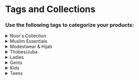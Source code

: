 # Tags and Collections
### Use the following tags to categorize your products:


<details>
  <summary>Noor's Collection</summary>

  - Customized Gifts [customized-gifts]
  - Oud/Attar/Oils/Perfumes [oud-attar-oils-perfumes]
  - Palestine [palestine]
  - Clutch/Purse/Handbags [clutch-purse-handbags]
  - Jewelry & Accessories [jewelry-accessories]
  - Bangles & Bracelets [bangles-bracelets]
  - Khussas & Shoes [khussas-shoes]
  - Decorative/Home Items [decorative-home-items]
  - Smart/Cool Gadgets & Games [smart-cool-gadgets-games]
</details>

<details>
  <summary>Muslim Essentials</summary>
</details>

<details>
  <summary>Modestwear & Hijab</summary>

  - Hijab Caps [hijab-caps]
  <details>
    <summary>Hijab/Scarf [hijab-scarf]</summary>

    - Keffiyeh Scarf-Ladies [hijab-scarf, keffiyeh-scarf-ladies]
    - Jersey Hijab/Scarf [hijab-scarf, jersey-hijab-scarf]
    - Instant Jersey Hijab [hijab-scarf, instant-jersey-hijab]
    - 2pc Jersey Hijab w/Hijab Cap [hijab-scarf, 2pc-jersey-hijab-w-hijab-cap]
    - Crinkle Cotton Scarf [hijab-scarf, crinkle-cotton-scarf]
    - Soft Cotton Scarf [hijab-scarf, soft-cotton-scarf]
    - Viscose Soft Hijab [hijab-scarf, viscose-soft-hijab]
    - Satin Light weight Scarf [hijab-scarf, satin-light-weight-scarf]
    - Chiffon Hijab/Scarf [hijab-scarf, chiffon-hijab-scarf]
    - Instant Chiffon Hijab w/Cap [hijab-scarf, instant-chiffon-hijab-w-cap]
    - Instant Chiffon Hijab w/ magnet [hijab-scarf, instant-chiffon-hijab-w-magnet]
    - Sparkling Chiffon Hijab [hijab-scarf, sparkling-chiffon-hijab]
    - Shimmer Chiffon Scarf [hijab-scarf, shimmer-chiffon-scarf]
    - Chiffon Scarf with Golden Edge [hijab-scarf, chiffon-scarf-with-golden-edge]
    - Woven Fancy Scarf with Gemstones [hijab-scarf, woven-fancy-scarf-with-gemstones]
    - Hijab & Scarf Kids-Girls [hijab-scarf, hijab-scarf-kids-girls]
  </details>
  <details>
    <summary>Modestwear & Abayas [modestwear-abayas]</summary>

    - Abayas & Modest Wear Ladies [modestwear-abayas, abayas-ladies]
    - Abayas & Modest Wear Teen Girls [modestwear-abayas, abayas-teens]
    - Abayas & Modest Wear kids-Girls [modestwear-abayas, abayas-kids]
  </details>
  
  - Hijab Pins & Accessories [hijab-pins-accessories]
</details>

<details>
  <summary>Thobes/Juba</summary>

  - Thobes/Jubba-Gents [thobes-juba-gents]
  - Thobes/Juba-Teens [thobes-juba-teens]
  - Thobes/Juba-Kids [thobes-juba-kids]
  - Middle Eastern-Head Accessories [middle-eastern-head-accessories]
</details>

<details>
  <summary>Ladies</summary>

  - Kameez Shalwar [kameez-shalwar]
  - Kurta & Dresses [kurta-dresses]
  - Trousers & Pants [trousers-pants]
  - Duppata/Shawls [duppata-shawls]
  - Bridal & Fancy Dresses [bridal-fancy-dresses]
  - Abayas & Modest Wear Ladies [abayas-ladies]
  - Cord Set [cord-set]
</details>

<details>
  <summary>Gents</summary>

  - Kameez Shalwar [kameez-shalwar]
  - Kurta/Kameez 1pc [kurta-kameez-1pc]
  - Trousers/Shalwar/Pants [trousers-shalwar-pants]
  - Formal & Wedding Wear [formal-wedding-wear]
  - Head Accessories for Men [head-accessories-for-men]
  - Waist Coats [waist-coats]
  - Shawls [shawls]
</details>

<details>
  <summary>Kids</summary>
  <details>
    <summary>Kids Boys [kids-boys]</summary>

    - Kameez Shalwar [kids-boys, kameez-shalwar]
    - Kurta/Kameez 1pc [kids-boys, kurta-kameez-1pc]
    - Trousers/Pants/Shalwar [kids-boys, trousers-pants-shalwar]
    - Formal & Wedding Wear [kids-boys, formal-wedding-wear]
    - Head Accessories for Boys [kids-boys, head-accessories-for-boys]
    - Waist Coats [kids-boys, waist-coats]
    - Shawls [kids-boys, shawls]
  </details>
  <details>
    <summary>Kids Girls [kids-girls]</summary>

    - Kameez Shalwar [kids-girls, kameez-shalwar]
    - Kurta/ Dresses [kids-girls, kurta-dresses]
    - Fancy Dresses [kids-girls, fancy-dresses]
    - Trousers & Pants [kids-girls, trousers-pants]
    - Duppata/Shawls [kids-girls, duppata-shawls]
    - Hijab & Scarf Kids-Girls [kids-girls, hijab-scarf-kids-girls]
    - Abayas & Modest Wear kids-Girls [kids-girls, abayas-kids]
  </details>
</details>

<details>
  <summary>Teens</summary>
  <details>
    <summary>Teen Boys [teen-boys]</summary>

    - Kameez Shalwar [teen-boys, kameez-shalwar]
    - Kurta/Kameez 1pc [teen-boys, kurta-kameez-1pc]
    - Trousers/Pants/Shalwar [teen-boys, trousers-pants-shalwar]
    - Formal & Wedding Wear [teen-boys, formal-wedding-wear]
    - Head Accessories [teen-boys, head-accessories]
    - Waist Coats [teen-boys, waist-coats]
    - Shawls [teen-boys, shawls]
  </details>
  <details>
    <summary>Teen Girls [teen-girls]</summary>

    - Kameez Shalwar [teen-girls, kameez-shalwar]
    - Fancy Dresses [teen-girls, fancy-dresses]
    - Kurta/Dresses [teen-girls, kurta-dresses]
    - Trousers & Pants [teen-girls, trousers-pants]
    - Duppata/Shawls [teen-girls, duppata-shawls]
    - Abayas & Modest Wear Teen Girls [teen-girls, abayas-teens]
    - Cord Set [teen-girls, cord-set]
  </details>
</details>
